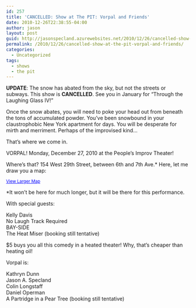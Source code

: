 ```yaml
---
id: 257
title: 'CANCELLED: Show at The PIT: Vorpal and Friends'
date: 2010-12-26T22:38:55-04:00
author: jason
layout: post
guid: http://jasonspecland.azurewebsites.net/2010/12/26/cancelled-show-at-the-pit-vorpal-and-friends/
permalink: /2010/12/26/cancelled-show-at-the-pit-vorpal-and-friends/
categories:
  - Uncategorized
tags:
  - shows
  - the pit
---
```

**UPDATE**: The snow has abated from the sky, but not the streets or subways. This show is **CANCELLED**. See you in January for &#8220;Through the Laughing Glass IV!&#8221;

Once the snow abates, you will need to poke your head out from beneath the tons of accumulated powder. You&#8217;ve been snowbound in your claustrophobic New York apartment for days. You will be desperate for mirth and merriment. Perhaps of the improvised kind&#8230;

That&#8217;s where we come in.

VORPAL! Monday, December 27, 2010 at the People&#8217;s Improv Theater! 

Where&#8217;s that? 154 West 29th Street, between 6th and 7th Ave.* Here, let me draw you a map:

  
<small><a href="http://maps.google.com/maps?f=q&source=embed&hl=en&geocode=&q=people's+improv+theater&sll=40.770354,-73.912197&sspn=0.010693,0.019183&ie=UTF8&hq=people's+improv+theater&hnear=&ll=40.750931,-73.992019&spn=0.011281,0.018239&z=15&iwloc=A" style="color:#0000FF;text-align:left">View Larger Map</a></small>

*It won&#8217;t be here for much longer, but it will be there for this performance.

With special guests:

Kelly Davis  
No Laugh Track Required  
BAY-SIDE  
The Heat Miser (booking still tentative)

$5 buys you all this comedy in a heated theater! Why, that&#8217;s cheaper than heating oil!

Vorpal is: 

Kathryn Dunn  
Jason A. Specland  
Colin Longstaff  
Daniel Operman  
A Partridge in a Pear Tree (booking still tentative)